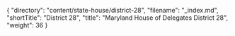 {
  "directory": "content/state-house/district-28",
  "filename": "_index.md",
  "shortTitle": "District 28",
  "title": "Maryland House of Delegates District 28",
  "weight": 36
}
